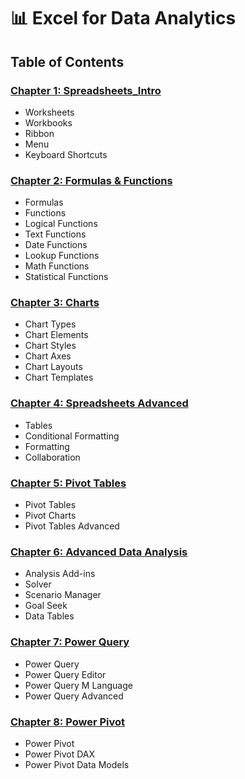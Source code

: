 # 📊 Excel for Data Analytics

## Table of Contents

### [Chapter 1: Spreadsheets_Intro](/1_Spreadsheets_Intro/)
- Worksheets
- Workbooks
- Ribbon
- Menu
- Keyboard Shortcuts

### [Chapter 2: Formulas & Functions](/2_Formulas_Functions/)
- Formulas
- Functions
- Logical Functions
- Text Functions
- Date Functions
- Lookup Functions
- Math Functions
- Statistical Functions

### [Chapter 3: Charts](/3_Charts_Graphs/)
- Chart Types
- Chart Elements
- Chart Styles
- Chart Axes
- Chart Layouts
- Chart Templates

### [Chapter 4: Spreadsheets Advanced](/4_Spreadsheets_Advanced/)
- Tables
- Conditional Formatting
- Formatting
- Collaboration

### [Chapter 5: Pivot Tables](/5_Pivot_Tables/)
- Pivot Tables
- Pivot Charts
- Pivot Tables Advanced

### [Chapter 6: Advanced Data Analysis](/6_Advanced_Data_Analysis/)
- Analysis Add-ins
- Solver
- Scenario Manager
- Goal Seek
- Data Tables

### [Chapter 7: Power Query](/7_Power_Query/)
- Power Query
- Power Query Editor
- Power Query M Language
- Power Query Advanced

### [Chapter 8: Power Pivot](/8_Power_Pivot/)
- Power Pivot
- Power Pivot DAX
- Power Pivot Data Models

